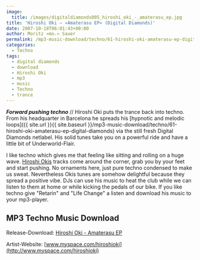 ```yaml
---
image:
  title: /images/digitaldiamonds005_hiroshi_oki_-_amaterasu_ep.jpg
title: 'Hiroshi Oki – »Amaterasu EP« (Digital Diamonds)'
date: 2007-10-18T06:01:43+00:00
author: Moritz »mo.« Sauer
permalink: /mp3-music-download/techno/61-hiroshi-oki-amaterasu-ep-digital-diamonds
categories:
  - Techno
tags:
  - digital diamonds
  - download
  - Hiroshi Oki
  - mp3
  - music
  - Techno
  - trance
---
```

***Forward pushing techno*** // Hiroshi Oki puts the trance back into techno. From his headquarter in Barcelona he spreads his [hypnotic and melodic loops]({{ site.url }}{{ site.baseurl }}/mp3-music-download/techno/61-hiroshi-oki-amaterasu-ep-digital-diamonds) via the still fresh Digital Diamonds netlabel. His solid tunes take you on a powerful ride and have a little bit of Underworld-Flair.<!--more-->

<!--adsense-->

I like techno which gives me that feeling like sitting and rolling on a huge wave. [Hiroshi Okis](http://www.myspace.com/hiroshioki) tracks come around the corner, grab you by your feet and start pushing. No ornaments here, just pure techno condensed to make us sweat. Nevertheless Okis tunes are somehow delightful because they spread a positive vibe. DJs can use his music to heat the club while we can listen to them at home or while kicking the pedals of our bike. If you like techno give "Retarin" and "Life Change" a listen and download his music to your mp3-player.

## MP3 Techno Music Download

Release-Download: [Hiroshi Oki - Amaterasu EP](http://digital-diamonds.com/releases/dd005.html)
  
Artist-Website: [www.myspace.com/hiroshioki](http://www.myspace.com/hiroshioki)